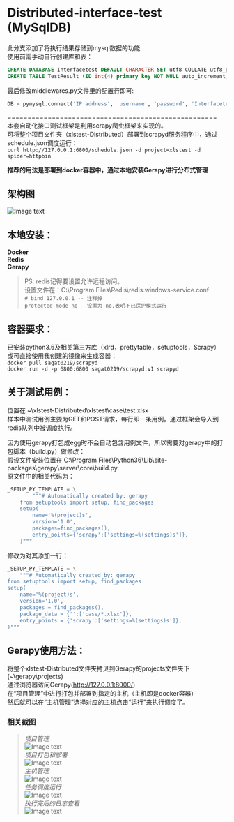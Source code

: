 # Distributed-interface-test (MySqlDB)
此分支添加了将执行结果存储到mysql数据的功能  
使用前需手动自行创建库和表：  
```sql
CREATE DATABASE Interfacetest DEFAULT CHARACTER SET utf8 COLLATE utf8_general_ci；
CREATE TABLE TestResult (ID int(4) primary key NOT NULL auto_increment, TestNumber INT(4) NULL, URL VARCHAR(255) NULL, ActualCode INT(4) NULL, ExpectCode INT(4) NULL, Result TINYINT(1) NULL);  
```
最后修改middlewares.py文件里的配置行即可:  
```python
DB = pymysql.connect('IP address', 'username', 'password', 'Interfacetest', charset='utf8', port=3306)
```  

====================================================    
本套自动化接口测试框架是利用scrapy爬虫框架来实现的。  
可将整个项目文件夹（xlstest-Distributed）部署到scrapyd服务程序中，通过schedule.json调度运行：  
`curl http://127.0.0.1:6800/schedule.json -d project=xlstest -d spider=httpbin`  

**推荐的用法是部署到docker容器中，通过本地安装Gerapy进行分布式管理**  
## 架构图  
![Image text](https://github.com/Sagat0219/Distributed-interface-test/blob/MysqlDB/frame2.jpg)  

## 本地安装：  
**Docker**  
**Redis**  
**Gerapy**  
> PS: redis记得要设置允许远程访问。  
> 设置文件在：C:\Program Files\Redis\redis.windows-service.conf  
`# bind 127.0.0.1 -- 注释掉`  
`protected-mode no --设置为 no,表明不已保护模式运行`  

## 容器要求：
已安装python3.6及相关第三方库（xlrd，prettytable，setuptools，Scrapy）  
或可直接使用我创建的镜像来生成容器：  
`docker pull sagat0219/scrapyd`  
`docker run -d -p 6800:6800 sagat0219/scrapyd:v1 scrapyd`  

## 关于测试用例：  
位置在 ~\xlstest-Distributed\xlstest\case\test.xlsx  
样本中测试用例主要为GET和POST请求，每行即一条用例。通过框架会导入到redis队列中被调度执行。  
  
因为使用gerapy打包成egg时不会自动包含用例文件，所以需要对gerapy中的打包脚本（build.py）做修改：  
假设文件安装位置在 C:\Program Files\Python36\Lib\site-packages\gerapy\server\core\build.py  
原文件中的相关代码为：
```python
_SETUP_PY_TEMPLATE = \
        """# Automatically created by: gerapy
    from setuptools import setup, find_packages
    setup(
        name='%(project)s',
        version='1.0',
        packages=find_packages(),
        entry_points={'scrapy':['settings=%(settings)s']},
    )"""
```
修改为对其添加一行：
```python
_SETUP_PY_TEMPLATE = \
    """# Automatically created by: gerapy
from setuptools import setup, find_packages
setup(
    name='%(project)s',
    version='1.0',
    packages = find_packages(),
    package_data = {'':['case/*.xlsx']},
    entry_points = {'scrapy':['settings=%(settings)s']},
)"""
```
## Gerapy使用方法：
将整个xlstest-Distributed文件夹拷贝到Gerapy的projects文件夹下(~\gerapy\projects)  
通过浏览器访问Gerapy(http://127.0.0.1:8000/)  
在“项目管理”中进行打包并部署到指定的主机（主机即是docker容器）  
然后就可以在“主机管理”选择对应的主机点击“运行”来执行调度了。  

### 相关截图  
> *项目管理*  
![Image text](https://github.com/Sagat0219/Distributed-interface-test/blob/master/ss1.png)  
> *项目打包和部署*  
![Image text](https://github.com/Sagat0219/Distributed-interface-test/blob/master/ss2.png)  
> *主机管理*  
![Image text](https://github.com/Sagat0219/Distributed-interface-test/blob/master/ss3.png)  
> *任务调度运行*  
![Image text](https://github.com/Sagat0219/Distributed-interface-test/blob/master/ss4.png)  
> *执行完后的日志查看*  
![Image text](https://github.com/Sagat0219/Distributed-interface-test/blob/master/ss5-log.png)    
